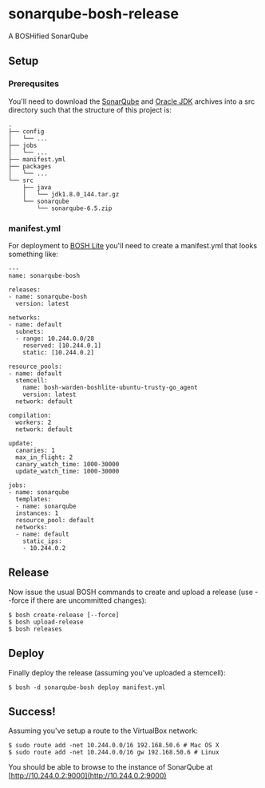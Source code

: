 # sonarqube-bosh-release
A BOSHified SonarQube

## Setup
### Prerequsites
You'll need to download the [SonarQube](https://www.sonarqube.org/downloads/) and [Oracle JDK](http://www.oracle.com/technetwork/java/javase/downloads/jdk8-downloads-2133151.html) archives into a src directory such that the structure of this project is:
```
.
├── config
│   └── ...
├── jobs
│   └── ...
├── manifest.yml
├── packages
│   └── ...
└── src
    ├── java
    │   └── jdk1.8.0_144.tar.gz
    └── sonarqube
        └── sonarqube-6.5.zip
```

### manifest.yml
For deployment to [BOSH Lite](https://bosh.io/docs/bosh-lite.html) you'll need to create a manifest.yml that looks something like:
```
---
name: sonarqube-bosh

releases:
- name: sonarqube-bosh
  version: latest

networks:
- name: default
  subnets:
  - range: 10.244.0.0/28
    reserved: [10.244.0.1]
    static: [10.244.0.2]

resource_pools:
- name: default
  stemcell:
    name: bosh-warden-boshlite-ubuntu-trusty-go_agent
    version: latest
  network: default

compilation:
  workers: 2
  network: default

update:
  canaries: 1
  max_in_flight: 2
  canary_watch_time: 1000-30000
  update_watch_time: 1000-30000

jobs:
- name: sonarqube
  templates:
  - name: sonarqube
  instances: 1
  resource_pool: default
  networks:
  - name: default
    static_ips:
    - 10.244.0.2
```

## Release
Now issue the usual BOSH commands to create and upload a release (use --force if there are uncommitted changes):
```
$ bosh create-release [--force]
$ bosh upload-release
$ bosh releases
```

## Deploy
Finally deploy the release (assuming you've uploaded a stemcell):
```
$ bosh -d sonarqube-bosh deploy manifest.yml
```

## Success!
Assuming you've setup a route to the VirtualBox network:
```
$ sudo route add -net 10.244.0.0/16 192.168.50.6 # Mac OS X
$ sudo route add -net 10.244.0.0/16 gw 192.168.50.6 # Linux
```

You should be able to browse to the instance of SonarQube at [http://10.244.0.2:9000](http://10.244.0.2:9000)

